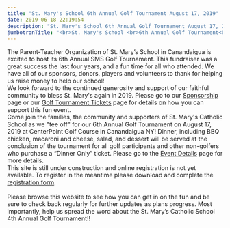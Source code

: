```yaml
---
title: "St. Mary's School 6th Annual Golf Tournament August 17, 2019"
date: 2019-06-18 22:19:54
description: "St. Mary's School 6th Annual Golf Tournament August 17, 2019"
jumbotronTitle: "<br>St. Mary's School <br>6th Annual Golf Tournament<br>August 17, 2019"
---
```

The Parent-Teacher Organization of St. Mary’s School in Canandaigua is excited to host its 6th Annual SMS Golf Tournament. This fundraiser was a great success the last four years, and a fun time for all who attended. We have all of our sponsors, donors, players and volunteers to thank for helping us raise money to help our school!
<br>
We look forward to the continued generosity and support of our faithful community to bless St. Mary's again in 2019.   Please go to our <a href="/sponsorship">Sponsorship</a> page or our <a href="/tickets">Golf Tournament Tickets</a> page for details on how you can support this fun event.
<br>
Come join the families, the community and supporters of St. Mary's Catholic School as we "tee off" for our 6th Annual Golf Tournament on August 17, 2019 at CenterPoint Golf Course in Canandaigua NY! Dinner, including BBQ chicken, macaroni and cheese, salad, and dessert will be served at the conclusion of the tournament for all golf participants and other non-golfers who purchase a “Dinner Only” ticket. Please go to the <a href="/eventdetails/">Event Details</a> page for more details.
<br>
This site is still under construction and online registration is not yet available. To register in the meantime please download and complete the <a href="/forms/2019/2019 registration.pdf">registration form</a>.
<br><br>
Please browse this website to see how you can get in on the fun and be sure to check back regularly for further updates as plans progress. Most importantly, help us spread the word about the St. Mary’s Catholic School 4th Annual Golf Tournament!!

